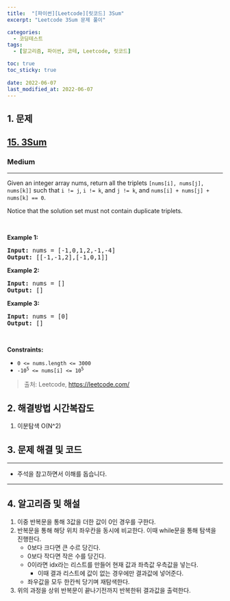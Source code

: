 ```yaml
---
title:  "[파이썬][Leetcode][릿코드] 3Sum"
excerpt: "Leetcode 3Sum 문제 풀이"

categories:
  - 코딩테스트
tags:
  - [알고리즘, 파이썬, 코테, Leetcode, 릿코드]

toc: true
toc_sticky: true
 
date: 2022-06-07
last_modified_at: 2022-06-07
---
```



## 1. 문제

<h2><a href="https://leetcode.com/problems/3sum/">15. 3Sum</a></h2><h3>Medium</h3><hr><div><p>Given an integer array nums, return all the triplets <code>[nums[i], nums[j], nums[k]]</code> such that <code>i != j</code>, <code>i != k</code>, and <code>j != k</code>, and <code>nums[i] + nums[j] + nums[k] == 0</code>.</p>

<p>Notice that the solution set must not contain duplicate triplets.</p>

<p>&nbsp;</p>
<p><strong>Example 1:</strong></p>
<pre><strong>Input:</strong> nums = [-1,0,1,2,-1,-4]
<strong>Output:</strong> [[-1,-1,2],[-1,0,1]]
</pre><p><strong>Example 2:</strong></p>
<pre><strong>Input:</strong> nums = []
<strong>Output:</strong> []
</pre><p><strong>Example 3:</strong></p>
<pre><strong>Input:</strong> nums = [0]
<strong>Output:</strong> []
</pre>
<p>&nbsp;</p>
<p><strong>Constraints:</strong></p>

<ul>
	<li><code>0 &lt;= nums.length &lt;= 3000</code></li>
	<li><code>-10<sup>5</sup> &lt;= nums[i] &lt;= 10<sup>5</sup></code></li>
</ul>
</div>

> 출처: Leetcode, https://leetcode.com/

## 2. 해결방법 시간복잡도
1. 이분탐색 O(N^2)


## 3. 문제 해결 및 코드
--- 

<script src="https://gist.github.com/cmblir/05a558a3c1c3a11e1ff17a6ef642d453.js"></script>

- 주석을 참고하면서 이해를 돕습니다.
---

## 4. 알고리즘 및 해설

1. 이중 반복문을 통해 3값을 더한 값이 0인 경우를 구한다.
2. 반복문을 통해 해당 위치 좌우칸을 동시에 비교한다. 이때 while문을 통해 탐색을 진행한다.
    - 0보다 크다면 큰 수르 당긴다.
    - 0보다 작다면 작은 수를 당긴다.
    - 0이라면 idx라는 리스트를 만들어 현재 값과 좌측값 우측값을 넣는다.
        - 이때 결과 리스트에 값이 없는 경우에만 결과값에 넣어준다.
    - 좌우값을 모두 한칸씩 당기며 재탐색한다.
3. 위의 과정을 상위 반복문이 끝나기전까지 반복한뒤 결과값을 출력한다.
